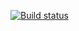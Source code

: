 [![Build status](https://ci.appveyor.com/api/projects/status/oivaur3yio6ewfp5?svg=true)](https://ci.appveyor.com/project/PavelBarashkov/task-map)

